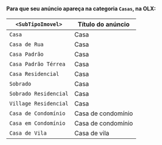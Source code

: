 
#### Para que seu anúncio apareça na categoria `Casas`, na OLX:

| `<SubTipoImovel>` | Título do anúncio |
|-----------------------|--------------------|
| `Casa` | Casa |
| `Casa de Rua` | Casa |
| `Casa Padrão` | Casa |
| `Casa Padrão Térrea` | Casa |
| `Casa Residencial` | Casa |
| `Sobrado` | Casa |
| `Sobrado Residencial` | Casa |
| `Village Residencial` | Casa |
| `Casa de Condomínio` | Casa de condomínio |
| `Casa em Condomínio` | Casa de condomínio |
| `Casa de Vila` | Casa de vila |

